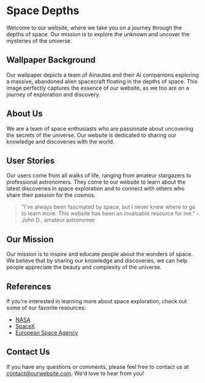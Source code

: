 <!--font:Poppins-->

# Space Depths

Welcome to our website, where we take you on a journey through the depths of space. Our mission is to explore the unknown and uncover the mysteries of the universe.

## Wallpaper Background

Our wallpaper depicts a team of Ainautes and their AI companions exploring a massive, abandoned alien spacecraft floating in the depths of space. This image perfectly captures the essence of our website, as we too are on a journey of exploration and discovery.

## About Us

We are a team of space enthusiasts who are passionate about uncovering the secrets of the universe. Our website is dedicated to sharing our knowledge and discoveries with the world.

## User Stories

Our users come from all walks of life, ranging from amateur stargazers to professional astronomers. They come to our website to learn about the latest discoveries in space exploration and to connect with others who share their passion for the cosmos.

> "I've always been fascinated by space, but I never knew where to go to learn more. This website has been an invaluable resource for me." - John D., amateur astronomer

## Our Mission

Our mission is to inspire and educate people about the wonders of space. We believe that by sharing our knowledge and discoveries, we can help people appreciate the beauty and complexity of the universe.

## References

If you're interested in learning more about space exploration, check out some of our favorite resources:

-   [NASA](#)
-   [SpaceX](#)
-   [European Space Agency](#)

## Contact Us

If you have any questions or comments, please feel free to contact us at [contact@ourwebsite.com](mailto:contact@ourwebsite.com). We'd love to hear from you!

<!--

Write me content for website with wallpaper which alt text is:

"A team of Ainautes and their AI companions exploring a massive, abandoned alien spacecraft floating in the depths of space."

The name/title of the page should not be 1:1 copy of the alt text but rather a real content of the website which is using this wallpaper.

- Use markdown format
- Start with heading
- Heading should be short and concise
- The content should look like a real website
- The website should not be about the wallpaper, wallpaper is just a related background
- Heading should be contain work "wallpaper" or "background"
- Include real sections like references, contact, user stories, etc. use things relevant to the page purpose.
- Feel free to use structure like headings, bullets, numbering, blockquotes, paragraphs, horizontal lines, etc.
- You can use formatting like bold or _italic_
- You can include UTF-8 emojis
- Links should be only #hash anchors (and you can refer to the document itself)
- Do not include images


---


# Exploring the Unknown: A Journey Through the Depths of Space

Welcome to our website, where we take you on a journey through the depths of space. Our mission is to explore the unknown and uncover the mysteries of the universe.

## Wallpaper Background

Our wallpaper depicts a team of Ainautes and their AI companions exploring a massive, abandoned alien spacecraft floating in the depths of space. This image perfectly captures the essence of our website, as we too are on a journey of exploration and discovery.

## About Us

We are a team of space enthusiasts who are passionate about uncovering the secrets of the universe. Our website is dedicated to sharing our knowledge and discoveries with the world.

## User Stories

Our users come from all walks of life, ranging from amateur stargazers to professional astronomers. They come to our website to learn about the latest discoveries in space exploration and to connect with others who share their passion for the cosmos.

> "I've always been fascinated by space, but I never knew where to go to learn more. This website has been an invaluable resource for me." - John D., amateur astronomer

## Our Mission

Our mission is to inspire and educate people about the wonders of space. We believe that by sharing our knowledge and discoveries, we can help people appreciate the beauty and complexity of the universe.

## References

If you're interested in learning more about space exploration, check out some of our favorite resources:

- [NASA](#)
- [SpaceX](#)
- [European Space Agency](#)

## Contact Us

If you have any questions or comments, please feel free to contact us at [contact@ourwebsite.com](mailto:contact@ourwebsite.com). We'd love to hear from you!


---


Write me a Google font which is best fitting for the website.

Pick from the list:
- Cabin
- Lato
- Raleway
- Montserrat
- Dancing Script
- Poppins
- Barlow Condensed
- Futura
- Great Vibes
- Orbitron
- Lobster
- Open Sans
- Alegreya
- Cinzel Decorative
- Cormorant Garamond
- Playfair Display
- Exo 2
- Roboto
- Cinzel
- IBM Plex Sans
- Inter
- Barlow Condensed


Write just the font name nothing else.


---


Poppins

-->
